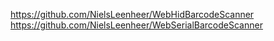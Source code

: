 https://github.com/NielsLeenheer/WebHidBarcodeScanner
https://github.com/NielsLeenheer/WebSerialBarcodeScanner